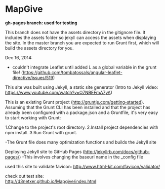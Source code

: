 MapGive
===========

**gh-pages branch: used for testing**

This branch does not have the assets directory in the gitignore file. It includes the assets folder so jekyll can access the assets when displaying the site. In the master branch you are expected to run Grunt first, which will build the assets directory for you.

Dec 16, 2014:

- couldn't integrate Leaflet until added L as a global variable in the grunt file!
(https://github.com/tombatossals/angular-leaflet-directive/issues/519)


This site was built using Jekyll, a static site generator (Intro to Jekyll video: https://www.youtube.com/watch?v=O7NBEFmA7yA)

This is an existing Grunt project (http://gruntjs.com/getting-started). 
Assuming that the Grunt CLI has been installed and that the project has already been configured with a package.json and a Gruntfile, it's very easy to start working with Grunt:

1.Change to the project's root directory.
2.Install project dependencies with npm install.
3.Run Grunt with grunt.

-The Grunt file does many optimization functions and builds the Jekyll site

Deploying Jekyll site to GitHub Pages (http://jekyllrb.com/docs/github-pages/)
-This involves changing the baseurl name in the _config file

used this site to validate favicon:
http://www.html-kit.com/favicon/validator/

check out test site:   
http://d3netxer.github.io/Mapgive/index.html
